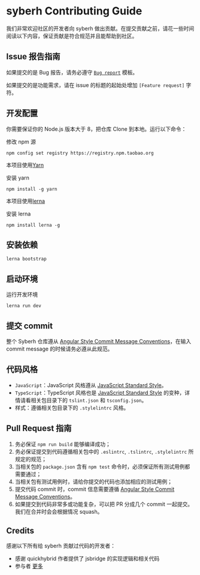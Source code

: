 # syberh Contributing Guide

我们非常欢迎社区的开发者向 syberh 做出贡献。在提交贡献之前，请花一些时间阅读以下内容，保证贡献是符合规范并且能帮助到社区。

## Issue 报告指南

如果提交的是 Bug 报告，请务必遵守 [`Bug report`](https://github.com/syberos-team/syberh/blob/master/.github/ISSUE_TEMPLATE/bug_report.md) 模板。

如果提交的是功能需求，请在 issue 的标题的起始处增加 `[Feature request]` 字符。

## 开发配置

你需要保证你的 Node.js 版本大于 8，把仓库 Clone 到本地。运行以下命令：

修改 npm 源

```shell
npm config set registry https://registry.npm.taobao.org
```

本项目使用[Yarn](https://yarn.bootcss.com/)

安装 yarn

```shell
npm install -g yarn
```

本项目使用[lerna](https://github.com/lerna/lerna#readme)

安装 lerna

```shell
npm install lerna -g
```

## 安装依赖

```shell
lerna bootstrap
```

## 启动环境

运行开发环境

```shell
lerna run dev
```

## 提交 commit

整个 Syberh 仓库遵从 [Angular Style Commit Message Conventions](https://github.com/angular/angular.js/blob/f3377da6a748007c11fde090890ee58fae4cefa5/CONTRIBUTING.md#commit)，在输入 commit message 的时候请务必遵从此规范。

## 代码风格

- `JavaScript`：JavaScript 风格遵从 [JavaScript Standard Style](https://github.com/standard/standard)。
- `TypeScript`：TypeScript 风格也是 [JavaScript Standard Style](https://github.com/standard/standard) 的变种，详情请看相关包目录下的 `tslint.json` 和 `tsconfig.json`。
- 样式：遵循相关包目录下的 `.stylelintrc` 风格。

## Pull Request 指南

1. 务必保证 `npm run build` 能够编译成功；
2. 务必保证提交到代码遵循相关包中的 `.eslintrc`, `.tslintrc`, `.stylelintrc` 所规定的规范；
3. 当相关包的 `package.json` 含有 `npm test` 命令时，必须保证所有测试用例都需要通过；
4. 当相关包有测试用例时，请给你提交的代码也添加相应的测试用例；
5. 提交代码 commit 时，commit 信息需要遵循 [Angular Style Commit Message Conventions](https://github.com/angular/angular.js/blob/f3377da6a748007c11fde090890ee58fae4cefa5/CONTRIBUTING.md#commit)。
6. 如果提交到代码非常多或功能复杂，可以把 PR 分成几个 commit 一起提交。我们在合并时会会根据情况 squash。

## Credits

感谢以下所有给 syberh 贡献过代码的开发者：

- 感谢 quickhybrid 作者提供了 jsbridge 的实现逻辑和相关代码
- 参与者 <a href="https://github.com/syberos-team/syberh/graphs/contributors">更多</a>
